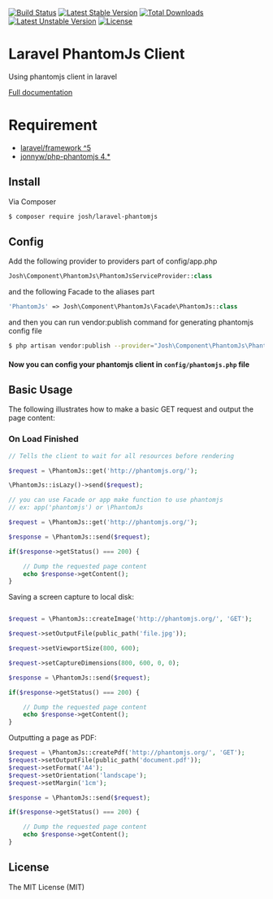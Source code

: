 [![Build Status](https://api.travis-ci.org/MrJoshLab/laravel-phantomjs.svg?branch=develop)](https://travis-ci.org/MrJoshLab/laravel-phantomjs)
[![Latest Stable Version](https://poser.pugx.org/josh/laravel-phantomjs/v/stable)](https://packagist.org/packages/josh/laravel-phantomjs)
[![Total Downloads](https://poser.pugx.org/josh/laravel-phantomjs/downloads)](https://packagist.org/packages/josh/laravel-phantomjs)
[![Latest Unstable Version](https://poser.pugx.org/josh/laravel-phantomjs/v/unstable)](https://packagist.org/packages/josh/laravel-phantomjs)
[![License](https://poser.pugx.org/josh/laravel-phantomjs/license)](https://packagist.org/packages/josh/laravel-phantomjs)

# Laravel PhantomJs Client
Using phantomjs client in laravel 

[Full documentation](http://jonnnnyw.github.io/php-phantomjs/)

# Requirement
* [laravel/framework ^5](https://github.com/laravel/laravel)
* [jonnyw/php-phantomjs 4.*](https://github.com/jonnnnyw/php-phantomjs)

## Install

Via Composer

```bash
$ composer require josh/laravel-phantomjs
```

## Config

Add the following provider to providers part of config/app.php
```php
Josh\Component\PhantomJs\PhantomJsServiceProvider::class
```

and the following Facade to the aliases part
```php
'PhantomJs' => Josh\Component\PhantomJs\Facade\PhantomJs::class
```

and then you can run vendor:publish command for generating phantomjs config file
 ```bash
 $ php artisan vendor:publish --provider="Josh\Component\PhantomJs\PhantomJsServiceProvider"
 ```

#### Now you can config your phantomjs client in ```config/phantomjs.php``` file

## Basic Usage
The following illustrates how to make a basic GET request and output the page content:

### On Load Finished
```php
// Tells the client to wait for all resources before rendering

$request = \PhantomJs::get('http://phantomjs.org/');

\PhantomJs::isLazy()->send($request);
```

```php
// you can use Facade or app make function to use phantomjs
// ex: app('phantomjs') or \PhantomJs

$request = \PhantomJs::get('http://phantomjs.org/');

$response = \PhantomJs::send($request);

if($response->getStatus() === 200) {

    // Dump the requested page content
    echo $response->getContent();
}
```

Saving a screen capture to local disk:
```php

$request = \PhantomJs::createImage('http://phantomjs.org/', 'GET');

$request->setOutputFile(public_path('file.jpg'));

$request->setViewportSize(800, 600);

$request->setCaptureDimensions(800, 600, 0, 0);

$response = \PhantomJs::send($request);

if($response->getStatus() === 200) {

    // Dump the requested page content
    echo $response->getContent();
}
```

Outputting a page as PDF:

```php
$request = \PhantomJs::createPdf('http://phantomjs.org/', 'GET');
$request->setOutputFile(public_path('document.pdf'));
$request->setFormat('A4');
$request->setOrientation('landscape');
$request->setMargin('1cm');

$response = \PhantomJs::send($request);

if($response->getStatus() === 200) {

    // Dump the requested page content
    echo $response->getContent();
}
```

## License
The MIT License (MIT)

